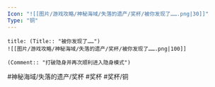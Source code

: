 ```yaml
---
Icon: "![[图片/游戏攻略/神秘海域/失落的遗产/奖杯/被你发现了…….png|30]]"
Type: "铜"
---
```

```ad-common-bronze-trophy
title: (Title:: "被你发现了……")
![[图片/游戏攻略/神秘海域/失落的遗产/奖杯/被你发现了…….png|100]]

(Comment:: "打破隐身并再次顺利进入隐身模式")
```

#神秘海域/失落的遗产/奖杯 #奖杯 #奖杯/铜
